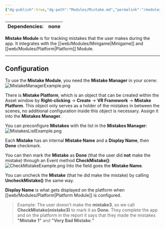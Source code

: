 ```yaml
---
{"dg-publish":true,"dg-path":"Modules/Mistake.md","permalink":"/modules/mistake/","noteIcon":""}
---
```



| Dependencies: | none |
| ------------- | ---- |

**Mistake Module** is for tracking mistakes that the user makes during the app. It integrates with the [[web/Modules/Minigame\|Minigame]] and [[web/Modules/Platform\|Platform]] Module. 

---
## Configuration

To use the **Mistake Module**, you need the **Mistake Manager** in your scene: 
![MistakeManagerExample.png](/img/user/img/MistakeManagerExample.png)

There is **Mistake Platform**, which is an object that can be created within the Asset window by **Right-clicking** → **Create** → **VR Framework** → **Mistake Platform**. This object only serves as a holder of the mistakes in between the scenes, no additional configuration inside this object is necessary. Assign it into the **Mistakes Manager**. 


You can preconfigure **Mistakes** with the list in the **Mistakes Manager**:
![MistakesListExample.png](/img/user/img/MistakesListExample.png)


Each **Mistake** has an internal **Mistake Name** and a **Display Name**, then **Done** checkmark. 

You can then mark the **Mistake** as **Done** (that the user did **not** make the mistake) through an Event method **CheckMistake()**:
![CheckMistakeExample.png](/img/user/img/CheckMistakeExample.png)
Into the field goes the **Mistake Name**.

You can uncheck the **Mistake** (that he did make the mistake) by calling **UncheckMistake()** the same way.



**Display Name** is what gets displayed on the platform when [[web/Modules/Platform\|Platform Module]] is configured. 
>Example: The user doesn't make the **mistake3**, so we call **CheckMistake(mistake3)** to mark it as **Done**. They complete the app and on the platform in the report it says that they made the mistakes **"Mistake 1"** and **"Very Bad Mistake**.**"**


